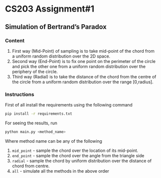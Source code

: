 # CS203 Assignment#1

## Simulation of Bertrand’s Paradox

### Content
1. First way (Mid-Point) of sampling is to take mid-point of the chord from a uniform random distribution over the 2D space.
2. Second way (End-Point) is to fix one point on the perimeter of the circle and pick the other one from a uniform random distribution over the periphery of the circle.
3. Third way (Radial) is to take the distance of the chord from the centre of the circle from a uniform random distribution over the range [0,radius].


### Instructions
First of all install the requirements using the following command
```bash
pip install -r requirements.txt
```

For seeing the results, run 
```bash
python main.py <method_name>
``` 
Where method name can be any of the following 
1. `mid_point` - sample the chord over the location of its mid-point. 
2. `end_point` - sample the chord over the angle from the triangle side
3. `radial` - sample the chord by uniform distribution over the distance of chord from centre.
4. `all` - simulate all the methods in the above order

